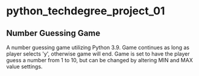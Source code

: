 # python_techdegree_project_01
 ## Number Guessing Game

A number guessing game utilizing Python 3.9.  Game continues as long as player selects 'y', otherwise game will end. 
Game is set to have the player guess a number from 1 to 10, but can be changed by altering MIN and MAX value settings.
